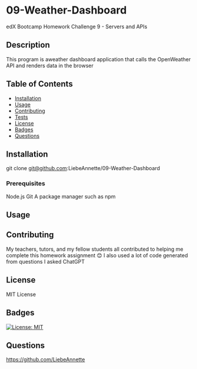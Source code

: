 # 09-Weather-Dashboard
edX Bootcamp Homework Challenge 9 - Servers and APIs

## Description
This program is aweather dashboard application that calls the OpenWeather API and renders data in the browser

## Table of Contents

- [Installation](#installation)
- [Usage](#usage)
- [Contributing](#contributing)
- [Tests](#tests)
- [License](#license) <!-- TODO inlude a License Link? suggested in Homework feedback from Challenge 7-->
- [Badges](#badges)
- [Questions](#questions)

## Installation

git clone git@github.com:LiebeAnnette/09-Weather-Dashboard

### Prerequisites
Node.js
Git
A package manager such as npm
<!-- Vite? -->
<!-- add more prerequisites such as the API key? -->

## Usage

<!-- explain how to use -->

## Contributing

My teachers, tutors, and my fellow students all contributed to helping me complete this homework assignment 😊
I also used a lot of code generated from questions I asked ChatGPT

## License

MIT License

## Badges

[![License: MIT](https://img.shields.io/badge/License-MIT-yellow.svg)](https://opensource.org/licenses/MIT)

## Questions

https://github.com/LiebeAnnette

<!-- need website link here? -->
